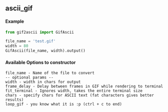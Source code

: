 ## ascii_gif

#### Example

```python
from gif2ascii import GifAscii

file_name = 'test.gif'
width = 80
GifAscii(file_name, width).output()
```

#### Available Options to constructor
```
file_name - Name of the file to convert
-- optional params --
width - width in chars for output
frame_delay - Delay between frames in GIF while rendering to terminal
fit_terminal - Ignores width, takes the entire terminal size
chars - specify chars for ASCII text (fat characters gives better results)
loop_gif - you know what it is :p (ctrl + c to end)
```

